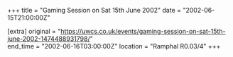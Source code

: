 +++
title = "Gaming Session on Sat 15th June 2002"
date = "2002-06-15T21:00:00Z"

[extra]
original = "https://uwcs.co.uk/events/gaming-session-on-sat-15th-june-2002-1474488931798/"    
end_time = "2002-06-16T03:00:00Z"
location = "Ramphal R0.03/4"
+++



